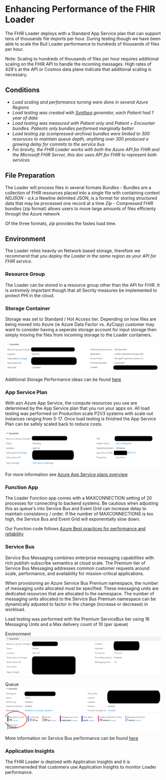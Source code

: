 # Enhancing Performance of the FHIR Loader

The FHIR Loader deploys with a Standard App Service plan that can support tens of thousands file imports per hour.  During testing though we have been able to scale the Buil Loader performance to hundreds of thousands of files per hour.  

Note:  Scaling to hundreds of thousands of files per hour requires additional scaling on the FHIR API to handle the incoming messages.  High rates of 429's at the API or Cosmos data plane indicate that additional scaling is necessary. 

## Conditions 
- _Load scaling and performance turning were done in several Azure Regions_
- _Load testing was created with [Synthea](https://github.com/synthetichealth/synthea) generator, each Patient had 1 year of data_ 
- _Load testing was measured with Patient only and Patient + Encounter bundles.  Patients only bundles performed marginally better_
- _Load testing zip (compressed-archive) bundles were limited to 300 resoruces to maintain queue depth, anything over 300 produced a growing delay for commits to the service bus_
- _For brevity, the FHIR Loader works with both the Azure API for FHIR and the Microsoft FHIR Server, this doc uses API for FHIR to represent both services_ 

## File Preparation 
The Loader will process files in several formats 
_Bundles_ - Bundles are a collection of FHIR resources placed into a single file with containing context  
_NDJSON_ - _a.k.a_ Newline delimited JSON, is a format for storing structured data that may be processed one record at a time
_Zip_ - Compressed FHIR bundles (zip format) allows users to move large amounts of files efficienly through the Azure network

Of the three formats, _zip_ provides the fastes load time.

## Environment 
The Loader relies heavily on Network based storage, therefore we recommend that you _deploy the Loader in the same region as your API for FHIR service_.

### Resource Group 
The Loader can be stored in a resource group other than the API for FHIR.  It is _extremely_ important though that all Secrity measures be implemented to protect PHI in the cloud.

### Storage Container 
Storage was set to Standard / Hot Access tier.  Depending on how files are being moved into Azure (ie Azure Data Factor vs. AzCopy) customer may want to consider having a seperate storage account for input storage then simply moving the files from incoming storage to the Loader containers. 

![storage-env](images/storage-env.png)

Additional Storage Performance ideas can be found [here](https://docs.microsoft.com/en-us/azure/storage/blobs/storage-performance-checklist) 

### App Service Plan 
With azn Azure App Service, the compute resources you use are determined by the App Service plan that you run your apps on.  All load testing was performed on Production scale P2V3 systems with scale out instances ranging from 5-17.  Once load testing is finished the App Service Plan can be safely scaled back to reduce costs.  

![app-env](images/app-env.png)

For more information see [Azure App Service plans overview](https://docs.microsoft.com/en-us/azure/app-service/overview-hosting-plans)


### Function App
The Loader Function app comes with a MAXCONNECTION setting of 20 processes for connecting to backend systems.  Be cautious when adjusting this as queue's into Service Bus and Event Grid can increase delay to maintain consistency / order.  If the number of MAXCONNECTIONS is too high, the Service Bus and Event Grid will exponentially slow down. 

Our Function code follows [Azure Best practices for performance and reliability](https://docs.microsoft.com/en-us/azure/azure-functions/functions-best-practices)


### Service Bus 
Service Bus Messaging combines enterprise messaging capabilities with rich publish-subscribe semantics at cloud scale.  The Premium tier of Service Bus Messaging addresses common customer requests around scale, performance, and availability for mission-critical applications. 

When provisioning an Azure Service Bus Premium namespace, the number of messaging units allocated must be specified. These messaging units are dedicated resources that are allocated to the namespace.  The number of messaging units allocated to the Service Bus Premium namespace can be dynamically adjusted to factor in the change (increase or decrease) in workload.

Load testing was performed with the Premium ServiceBus tier using 16 Messaging Units and a Max delivery count of 10 (per queue) 

Environment
![service bus](images/sb-env.png)
 
Queue
![service bus queue](images/sb-queue-env.png)

More information on Service Bus performance can be found [here](https://docs.microsoft.com/en-us/azure/service-bus-messaging/service-bus-premium-messaging)


### Application Insights 
The FHIR Loader is deploed with Application Insights and it is recommeneded that customers use Application Insights to monitor Loader performance. 